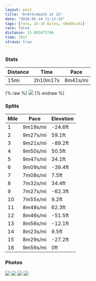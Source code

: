 ```yaml
---
layout: post
title: "6+4+5=death at 15"
date: "2018-05-14 11:13:34"
tags: [runs, 15-16 miles, <8m45s/mi]
race: false
distance: 15.003475746
time: 7817
strava: true
---
```


### Stats

| Distance | Time | Pace |
|----------|------|------|
|15mi|2h10m17s|8m41s/mi|

{% raw %}
<img src='https://maps.googleapis.com/maps/api/staticmap?maptype=roadmap&path=enc:}_ywFffpbMwK_Gz@{LaOqL|@oJsA{E_KsLeMQwGcJ}O}D}O}LiCiHF{IkDiDkYmQcSh@cMkMcLm@kFcHqAjAzA`Gq@~BuMiGeF|GUpMdCp@vCkGhJ]vDtItErDbDbKvK~F`EdGzFx@jHnOdVjB`FnIzLvCzP`WxOx@vBfHzNbHnNnPbDi@vD}Gf@gIoNmKj@qLgAsDgNmNwJTmFmImOiDkQkNcCiHLwHeCaDm[}RqRr@yL_MuMaA{D}G{ApAzApFo@lC{NuFkDlFiApJnC~DnD_HtJMrDlJbElCjDhK`LnGxBvEvHpAbDzJbDzDlPAbEfCtDzG|Ix@|S~YlO`A`CzGnOxHbNxOrDqAbFeO|De@xJ_UnACvNbItKzKpq@p_@fUtSjX~LpCdE|a@pIzAu@&key=AIzaSyC1MId7bFpkLXNAaYhBSTb8jLyiSqzbDtM&size=800x800&markers=color:yellow|label:S|40.76559,-73.98004&markers=color:green|label:F|40.736930000000015,-73.98997000000003'>
{% endraw %}

### Splits

| Mile | Pace | Elevation |
|------|------|-----------|
|1|9m19s/mi|-24.6ft|
|2|9m27s/mi|59.1ft|
|3|9m21s/mi|-89.2ft|
|4|9m50s/mi|50.5ft|
|5|9m47s/mi|34.1ft|
|6|9m09s/mi|-39.4ft|
|7|7m08s/mi|7.5ft|
|8|7m32s/mi|34.4ft|
|9|7m27s/mi|-62.3ft|
|10|7m55s/mi|9.2ft|
|11|8m48s/mi|62.3ft|
|12|8m46s/mi|-51.5ft|
|13|8m56s/mi|-12.1ft|
|14|8m23s/mi|9.5ft|
|15|8m29s/mi|-27.2ft|
|16|9m56s/mi|0ft|

### Photos
<img src='https://dgtzuqphqg23d.cloudfront.net/8LY8QScGCs3v7J4RNqjEwaQtZH3TsHU-zHUo4RrEJwY-539x768.jpg'>

<img src='https://dgtzuqphqg23d.cloudfront.net/EQa5EEgTS9hfYEUZpJ_Rck8etB5aLUc4B2vD8VKDvv4-577x768.jpg'>

<img src='https://dgtzuqphqg23d.cloudfront.net/q6wYkGnAjROqtL1Xu8dQbBD2qYlT9sWF3VQPwr7hQZQ-577x768.jpg'>

<img src='https://dgtzuqphqg23d.cloudfront.net/kdBwJOa0B8bFodU4I0NR11Qi4cUSakipORe0fXl-8AQ-577x768.jpg'>
